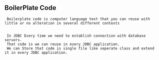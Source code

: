  ## BoilerPlate Code
     Boilerplate code is computer language text that you can reuse with little or no alteration in several different contexts
     
     
     In JDBC Every time we need to establish connection with database servers. 
     That code is we can reuse in every JDBC application.
     We can Store that code is single file like seperate class and extend it in every JDBC application.
